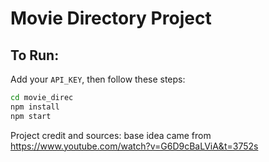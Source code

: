 # Movie Directory Project

## To Run:

Add your `API_KEY`, then follow these steps:

```bash
cd movie_direc
npm install
npm start
```
Project credit and sources: base idea came from https://www.youtube.com/watch?v=G6D9cBaLViA&t=3752s   
